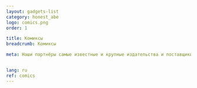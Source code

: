 ```yaml
---
layout: gadgets-list
category: honest_abe
logo: comics.png
order: 1

title: Комиксы
breadcrumb: Комиксы

meta: Наши партнёры самые известные и крупные издательства и поставщики товаров.


lang: ru
ref: comics
---
```

